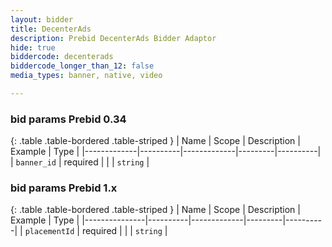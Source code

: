 ```yaml
---
layout: bidder
title: DecenterAds
description: Prebid DecenterAds Bidder Adaptor
hide: true
biddercode: decenterads
biddercode_longer_than_12: false
media_types: banner, native, video

---
```


### bid params Prebid 0.34

{: .table .table-bordered .table-striped }
| Name        | Scope    | Description | Example | Type     |
|-------------|----------|-------------|---------|----------|
| `banner_id` | required |             |         | `string` |

### bid params Prebid 1.x

{: .table .table-bordered .table-striped }
| Name          | Scope    | Description | Example | Type     |
|---------------|----------|-------------|---------|----------|
| `placementId` | required |             |         | `string` |
